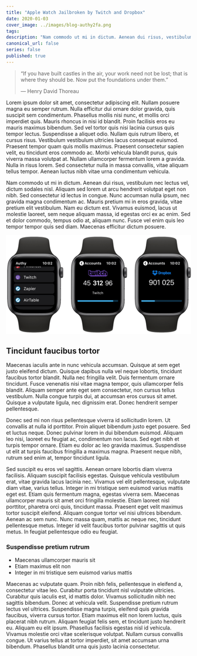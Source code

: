 ```yaml
---
title: "Apple Watch Jailbroken by Twitch and Dropbox"
date: 2020-01-03
cover_image: ../images/blog-authy2fa.png
tags: 
description: "Nam commodo ut mi in dictum. Aenean dui risus, vestibulum nec lectus vel, dictum sodales nisl. Aliquam sed lorem ut arcu hendrerit volutpat eget non nibh. Sed consectetur id lectus in congue."
canonical_url: false
series: false
published: true
---
```


> “If you have built castles in the air, your work need not be lost; that is where they should be. Now put the foundations under them.”
> 
> ― Henry David Thoreau

Lorem ipsum dolor sit amet, consectetur adipiscing elit. Nullam posuere magna eu semper rutrum. Nulla efficitur dui ornare dolor gravida, quis suscipit sem condimentum. Phasellus mollis nisi nunc, et mollis orci imperdiet quis. Mauris rhoncus in nisi id blandit. Proin facilisis eros eu mauris maximus bibendum. Sed vel tortor quis nisi lacinia cursus quis tempor lectus. Suspendisse a aliquet odio. Nullam quis rutrum libero, et cursus risus. Vestibulum vestibulum ultricies lacus consequat euismod. Praesent tempor quam quis mollis maximus. Praesent consectetur sapien velit, eu tincidunt eros commodo ac. Morbi vehicula blandit purus, quis viverra massa volutpat at. Nullam ullamcorper fermentum lorem a gravida. Nulla in risus lorem. Sed consectetur nulla in massa convallis, vitae aliquam tellus tempor. Aenean luctus nibh vitae urna condimentum vehicula.

Nam commodo ut mi in dictum. Aenean dui risus, vestibulum nec lectus vel, dictum sodales nisl. Aliquam sed lorem ut arcu hendrerit volutpat eget non nibh. Sed consectetur id lectus in congue. Nunc accumsan nulla ipsum, nec gravida magna condimentum ac. Mauris pretium mi in eros gravida, vitae pretium elit vestibulum. Nam eu dictum est. Vivamus euismod, lacus ut molestie laoreet, sem neque aliquam massa, id egestas orci ex ac enim. Sed et dolor commodo, tempus odio at, aliquam nunc. Fusce vel enim quis leo tempor tempor quis sed diam. Maecenas efficitur dictum posuere.

![Screenshots of retrieving a 2FA code on the Authy app on the Apple Watch](../images/blog-authy2fa.png)

## Tincidunt faucibus tortor

Maecenas iaculis ante in nunc vehicula accumsan. Quisque at sem eget justo eleifend dictum. Quisque dapibus nulla vel neque lobortis, tincidunt faucibus tortor blandit. Nulla nec fringilla velit. Duis fermentum ornare tincidunt. Fusce venenatis nisi vitae magna tempor, quis ullamcorper felis blandit. Aliquam semper ante eget sem consectetur, non cursus tellus vestibulum. Nulla congue turpis dui, at accumsan eros cursus sit amet. Quisque a vulputate ligula, nec dignissim erat. Donec hendrerit semper pellentesque.

Donec sed mi non risus pellentesque viverra id sollicitudin lorem. Ut convallis at nulla id porttitor. Proin aliquet bibendum justo eget posuere. Sed et luctus neque. Donec pulvinar lorem in dui bibendum euismod. Aliquam leo nisi, laoreet eu feugiat ac, condimentum non lacus. Sed eget nibh et turpis tempor ornare. Etiam eu dolor ac leo gravida maximus. Suspendisse ut elit at turpis faucibus fringilla a maximus magna. Praesent neque nibh, rutrum sed enim at, tempor tincidunt ligula.

Sed suscipit eu eros vel sagittis. Aenean ornare lobortis diam viverra facilisis. Aliquam suscipit facilisis egestas. Quisque vehicula vestibulum erat, vitae gravida lacus lacinia nec. Vivamus vel elit pellentesque, vulputate diam vitae, varius tellus. Integer in mi tristique sem euismod varius mattis eget est. Etiam quis fermentum magna, egestas viverra sem. Maecenas ullamcorper mauris sit amet orci fringilla molestie. Etiam laoreet nisl porttitor, pharetra orci quis, tincidunt massa. Praesent eget velit maximus tortor suscipit eleifend. Aliquam congue tortor vel nisi ultrices bibendum. Aenean ac sem nunc. Nunc massa quam, mattis ac neque nec, tincidunt pellentesque metus. Integer id velit faucibus tortor pulvinar sagittis ut quis metus. In feugiat pellentesque odio eu feugiat.

### Suspendisse pretium rutrum
- Maecenas ullamcorper mauris sit
- Etiam maximus elit non
- Integer in mi tristique sem euismod varius mattis

Maecenas ac vulputate quam. Proin nibh felis, pellentesque in eleifend a, consectetur vitae leo. Curabitur porta tincidunt nisl vulputate ultricies. Curabitur quis iaculis est, id mattis dolor. Vivamus sollicitudin nibh nec sagittis bibendum. Donec at vehicula velit. Suspendisse pretium rutrum lectus vel ultrices. Suspendisse magna turpis, eleifend quis gravida faucibus, viverra cursus tortor. Etiam maximus elit non lorem luctus, quis placerat nibh rutrum. Aliquam feugiat felis sem, et tincidunt justo hendrerit eu. Aliquam eu elit ipsum. Phasellus facilisis egestas nisl id vehicula. Vivamus molestie orci vitae scelerisque volutpat. Nullam cursus convallis congue. Ut varius tellus at tortor imperdiet, sit amet accumsan urna bibendum. Phasellus blandit urna quis justo lacinia consectetur.


